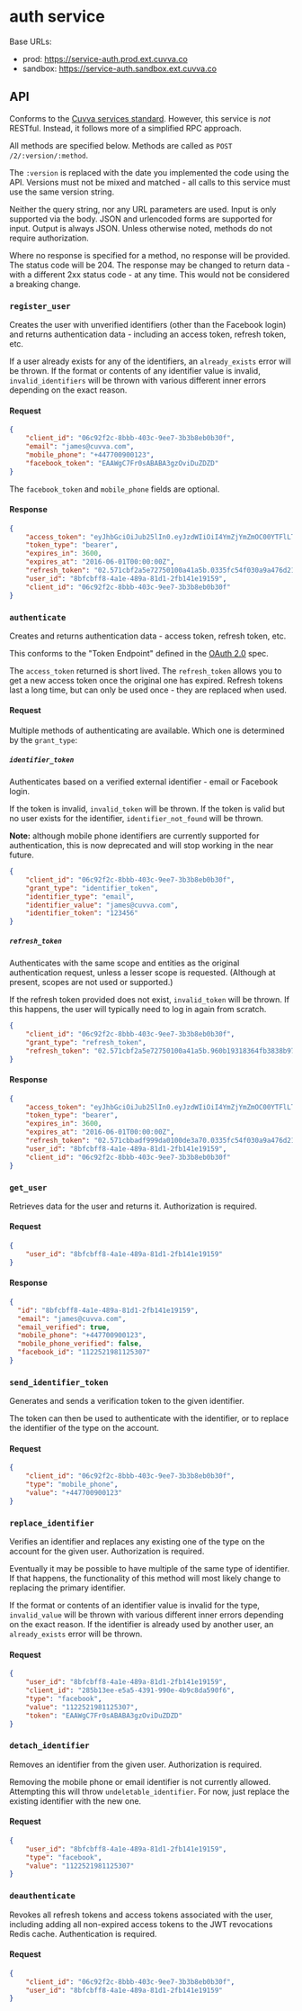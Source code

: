# auth service

Base URLs:

- prod: https://service-auth.prod.ext.cuvva.co
- sandbox: https://service-auth.sandbox.ext.cuvva.co

## API

Conforms to the [Cuvva services standard][1]. However, this service is *not*
RESTful. Instead, it follows more of a simplified RPC approach.

All methods are specified below. Methods are called as
`POST /2/:version/:method`.

The `:version` is replaced with the date you implemented the code using the API.
Versions must not be mixed and matched - all calls to this service must use the
same version string.

Neither the query string, nor any URL parameters are used. Input is only
supported via the body. JSON and urlencoded forms are supported for input.
Output is always JSON. Unless otherwise noted, methods do not require
authorization.

Where no response is specified for a method, no response will be provided. The
status code will be 204. The response may be changed to return data - with a
different 2xx status code - at any time. This would not be considered a breaking
change.

### `register_user`

Creates the user with unverified identifiers (other than the Facebook login) and
returns authentication data - including an access token, refresh token, etc.

If a user already exists for any of the identifiers, an `already_exists` error
will be thrown. If the format or contents of any identifier value is invalid,
`invalid_identifiers` will be thrown with various different inner errors
depending on the exact reason.

#### Request

```json
{
	"client_id": "06c92f2c-8bbb-403c-9ee7-3b3b8eb0b30f",
	"email": "james@cuvva.com",
	"mobile_phone": "+447700900123",
	"facebook_token": "EAAWgC7Fr0sABABA3gzOviDuZDZD"
}
```

The `facebook_token` and `mobile_phone` fields are optional.

#### Response

```json
{
	"access_token": "eyJhbGciOiJub25lIn0.eyJzdWIiOiI4YmZjYmZmOC00YTFlLTQ4OWEtODFkMS0yZmIxNDFlMTkxNTkiLCJhdWQiOiIwNmM5MmYyYy04YmJiLTQwM2MtOWVlNy0zYjNiOGViMGIzMGYifQ.",
	"token_type": "bearer",
	"expires_in": 3600,
	"expires_at": "2016-06-01T00:00:00Z",
	"refresh_token": "02.571cbf2a5e72750100a41a5b.0335fc54f030a9a476d210854f4cb1f5def99f64ea063b806fde65563feb0c86",
	"user_id": "8bfcbff8-4a1e-489a-81d1-2fb141e19159",
	"client_id": "06c92f2c-8bbb-403c-9ee7-3b3b8eb0b30f"
}
```

### `authenticate`

Creates and returns authentication data - access token, refresh token, etc.

This conforms to the "Token Endpoint" defined in the
[OAuth 2.0](https://tools.ietf.org/html/rfc6749#section-3.2) spec.

The `access_token` returned is short lived. The `refresh_token` allows you to
get a new access token once the original one has expired. Refresh tokens last a
long time, but can only be used once - they are replaced when used.

#### Request

Multiple methods of authenticating are available. Which one is determined by the
`grant_type`:

##### `identifier_token`

Authenticates based on a verified external identifier - email or Facebook login.

If the token is invalid, `invalid_token` will be thrown. If the token is valid
but no user exists for the identifier, `identifier_not_found` will be thrown.

**Note:** although mobile phone identifiers are currently supported for
authentication, this is now deprecated and will stop working in the near future.

```json
{
	"client_id": "06c92f2c-8bbb-403c-9ee7-3b3b8eb0b30f",
	"grant_type": "identifier_token",
	"identifier_type": "email",
	"identifier_value": "james@cuvva.com",
	"identifier_token": "123456"
}
```

##### `refresh_token`

Authenticates with the same scope and entities as the original authentication
request, unless a lesser scope is requested. (Although at present, scopes are
not used or supported.)

If the refresh token provided does not exist, `invalid_token` will be thrown.
If this happens, the user will typically need to log in again from scratch.

```json
{
	"client_id": "06c92f2c-8bbb-403c-9ee7-3b3b8eb0b30f",
	"grant_type": "refresh_token",
	"refresh_token": "02.571cbf2a5e72750100a41a5b.960b19318364fb3838b97695b27c36287fbd02d677131dfd41261f7d1bd3a62c"
}
```

#### Response

```json
{
	"access_token": "eyJhbGciOiJub25lIn0.eyJzdWIiOiI4YmZjYmZmOC00YTFlLTQ4OWEtODFkMS0yZmIxNDFlMTkxNTkiLCJhdWQiOiIwNmM5MmYyYy04YmJiLTQwM2MtOWVlNy0zYjNiOGViMGIzMGYifQ.",
	"token_type": "bearer",
	"expires_in": 3600,
	"expires_at": "2016-06-01T00:00:00Z",
	"refresh_token": "02.571cbbadf999da0100de3a70.0335fc54f030a9a476d210854f4cb1f5def99f64ea063b806fde65563feb0c86",
	"user_id": "8bfcbff8-4a1e-489a-81d1-2fb141e19159",
	"client_id": "06c92f2c-8bbb-403c-9ee7-3b3b8eb0b30f"
}
```

### `get_user`

Retrieves data for the user and returns it. Authorization is required.

#### Request

```json
{
	"user_id": "8bfcbff8-4a1e-489a-81d1-2fb141e19159"
}
```

#### Response

```json
{
  "id": "8bfcbff8-4a1e-489a-81d1-2fb141e19159",
  "email": "james@cuvva.com",
  "email_verified": true,
  "mobile_phone": "+447700900123",
  "mobile_phone_verified": false,
  "facebook_id": "1122521981125307"
}
```

### `send_identifier_token`

Generates and sends a verification token to the given identifier.

The token can then be used to authenticate with the identifier, or to replace
the identifier of the type on the account.

#### Request

```json
{
	"client_id": "06c92f2c-8bbb-403c-9ee7-3b3b8eb0b30f",
	"type": "mobile_phone",
	"value": "+447700900123"
}
```

### `replace_identifier`

Verifies an identifier and replaces any existing one of the type on the account
for the given user. Authorization is required.

Eventually it may be possible to have multiple of the same type of identifier.
If that happens, the functionality of this method will most likely change to
replacing the primary identifier.

If the format or contents of an identifier value is invalid for the type,
`invalid_value` will be thrown with various different inner errors depending on
the exact reason. If the identifier is already used by another user, an
`already_exists` error will be thrown.

#### Request

```json
{
	"user_id": "8bfcbff8-4a1e-489a-81d1-2fb141e19159",
	"client_id": "285b13ee-e5a5-4391-990e-4b9c8da590f6",
	"type": "facebook",
	"value": "1122521981125307",
	"token": "EAAWgC7Fr0sABABA3gzOviDuZDZD"
}
```

### `detach_identifier`

Removes an identifier from the given user. Authorization is required.

Removing the mobile phone or email identifier is not currently allowed.
Attempting this will throw `undeletable_identifier`. For now, just replace the
existing identifier with the new one.

#### Request

```json
{
	"user_id": "8bfcbff8-4a1e-489a-81d1-2fb141e19159",
	"type": "facebook",
	"value": "1122521981125307"
}
```

### `deauthenticate`

Revokes all refresh tokens and access tokens associated with the user, including
adding all non-expired access tokens to the JWT revocations Redis cache.
Authentication is required.

#### Request

```json
{
	"client_id": "06c92f2c-8bbb-403c-9ee7-3b3b8eb0b30f",
	"user_id": "8bfcbff8-4a1e-489a-81d1-2fb141e19159"
}
```

[1]: https://github.com/cuvva/standards/blob/master/services.md
